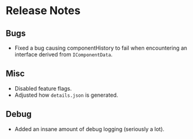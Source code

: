# Release Notes

## Bugs
- Fixed a bug causing componentHistory to fail when encountering an interface derived from `IComponentData`.

## Misc
- Disabled feature flags.
- Adjusted how `details.json` is generated.

## Debug
- Added an insane amount of debug logging (seriously a lot).